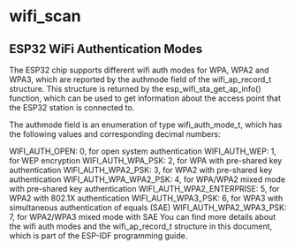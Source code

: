 # wifi_scan

## ESP32 WiFi Authentication Modes

The ESP32 chip supports different wifi auth modes for WPA, WPA2 and WPA3, which are reported by the authmode field of the wifi_ap_record_t structure. This structure is returned by the esp_wifi_sta_get_ap_info() function, which can be used to get information about the access point that the ESP32 station is connected to.

The authmode field is an enumeration of type wifi_auth_mode_t, which has the following values and corresponding decimal numbers:

WIFI_AUTH_OPEN: 0, for open system authentication
WIFI_AUTH_WEP: 1, for WEP encryption
WIFI_AUTH_WPA_PSK: 2, for WPA with pre-shared key authentication
WIFI_AUTH_WPA2_PSK: 3, for WPA2 with pre-shared key authentication
WIFI_AUTH_WPA_WPA2_PSK: 4, for WPA/WPA2 mixed mode with pre-shared key authentication
WIFI_AUTH_WPA2_ENTERPRISE: 5, for WPA2 with 802.1X authentication
WIFI_AUTH_WPA3_PSK: 6, for WPA3 with simultaneous authentication of equals (SAE)
WIFI_AUTH_WPA2_WPA3_PSK: 7, for WPA2/WPA3 mixed mode with SAE
You can find more details about the wifi auth modes and the wifi_ap_record_t structure in this document, which is part of the ESP-IDF programming guide.

